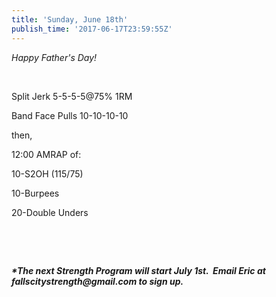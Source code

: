 ```yaml
---
title: 'Sunday, June 18th'
publish_time: '2017-06-17T23:59:55Z'
---
```


*Happy Father's Day!*

 

Split Jerk 5-5-5-5\@75% 1RM

Band Face Pulls 10-10-10-10

then,

12:00 AMRAP of:

10-S2OH (115/75)

10-Burpees

20-Double Unders

 

 

***\*The next Strength Program will start July 1st.  Email Eric at
fallscitystrength\@gmail.com to sign up.***
